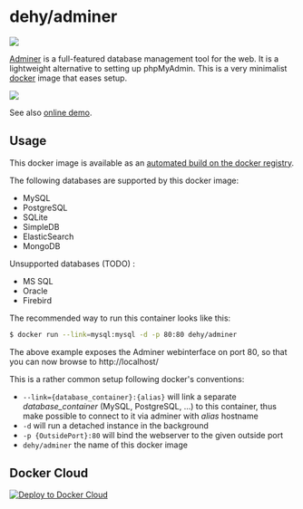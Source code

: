 # dehy/adminer

[![](https://imagelayers.io/badge/dehy/adminer:latest.svg)](https://imagelayers.io/?images=dehy/adminer:latest 'Get your own badge on imagelayers.io')

[Adminer](http://www.adminer.org/en/) is a full-featured database management
tool for the web. It is a lightweight alternative to setting up phpMyAdmin.
This is a very minimalist [docker](https://www.docker.com) image that eases setup.

![](http://www.adminer.org/static/designs/hever/screenshot.png)

See also [online demo](http://adminer.sourceforge.net/adminer.php?username=).

## Usage

This docker image is available as an [automated build on the docker registry](https://hub.docker.com/r/dehy/adminer/).

The following databases are supported by this docker image:

- MySQL
- PostgreSQL
- SQLite
- SimpleDB
- ElasticSearch
- MongoDB

Unsupported databases (TODO) :

- MS SQL
- Oracle
- Firebird

The recommended way to run this container looks like this:

```bash
$ docker run --link=mysql:mysql -d -p 80:80 dehy/adminer
```

The above example exposes the Adminer webinterface on port 80, so that you can now browse to http://localhost/

This is a rather common setup following docker's conventions:

* `--link={database_container}:{alias}` will link a separate *database_container* (MySQL, PostgreSQL, ...) to this container, thus make possible to connect to it via adminer with *alias* hostname
* `-d` will run a detached instance in the background
* `-p {OutsidePort}:80` will bind the webserver to the given outside port
* `dehy/adminer` the name of this docker image

## Docker Cloud

[![Deploy to Docker Cloud](https://files.cloud.docker.com/images/deploy-to-dockercloud.svg)](https://cloud.docker.com/stack/deploy/?repo=https://github.com/dehy/docker-adminer)
